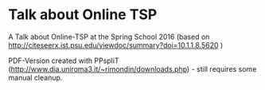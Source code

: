 # Talk about Online TSP
A Talk about Online-TSP at the Spring School 2016 (based on http://citeseerx.ist.psu.edu/viewdoc/summary?doi=10.1.1.8.5620 )

PDF-Version created with PPspliT (<a href="http://www.dia.uniroma3.it/~rimondin/downloads.php">http://www.dia.uniroma3.it/~rimondin/downloads.php</a>) - still requires some manual cleanup.

